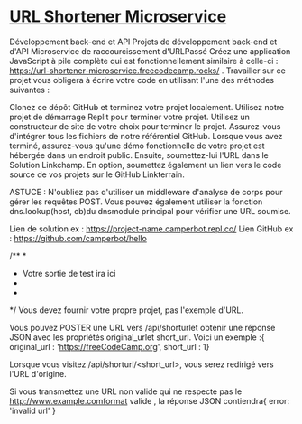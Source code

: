 # [URL Shortener Microservice](https://www.freecodecamp.org/learn/back-end-development-and-apis/back-end-development-and-apis-projects/url-shortener-microservice)
Développement back-end et API
Projets de développement back-end et d'API
Microservice de raccourcissement d'URLPassé
Créez une application JavaScript à pile complète qui est fonctionnellement similaire à celle-ci : https://url-shortener-microservice.freecodecamp.rocks/ . Travailler sur ce projet vous obligera à écrire votre code en utilisant l'une des méthodes suivantes :

Clonez ce dépôt GitHub et terminez votre projet localement.
Utilisez notre projet de démarrage Replit pour terminer votre projet.
Utilisez un constructeur de site de votre choix pour terminer le projet. Assurez-vous d'intégrer tous les fichiers de notre référentiel GitHub.
Lorsque vous avez terminé, assurez-vous qu'une démo fonctionnelle de votre projet est hébergée dans un endroit public. Ensuite, soumettez-lui l'URL dans le Solution Linkchamp. En option, soumettez également un lien vers le code source de vos projets sur le GitHub Linkterrain.

ASTUCE : N'oubliez pas d'utiliser un middleware d'analyse de corps pour gérer les requêtes POST. Vous pouvez également utiliser la fonction dns.lookup(host, cb)du dnsmodule principal pour vérifier une URL soumise.

Lien de solution
ex : https://project-name.camperbot.repl.co/
Lien GitHub
ex : https://github.com/camperbot/hello

/**
*
* Votre sortie de test ira ici
*
*
*/
Vous devez fournir votre propre projet, pas l'exemple d'URL.

Vous pouvez POSTER une URL vers /api/shorturlet obtenir une réponse JSON avec les propriétés original_urlet short_url. Voici un exemple :{ original_url : 'https://freeCodeCamp.org', short_url : 1}

Lorsque vous visitez /api/shorturl/<short_url>, vous serez redirigé vers l'URL d'origine.

Si vous transmettez une URL non valide qui ne respecte pas le http://www.example.comformat valide , la réponse JSON contiendra{ error: 'invalid url' }

